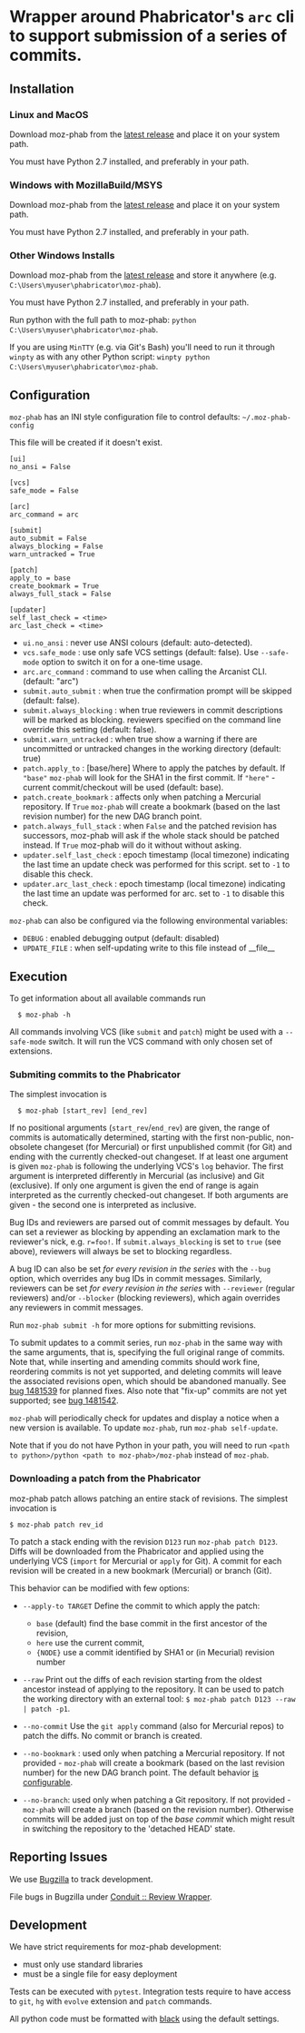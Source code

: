 # Wrapper around Phabricator's `arc` cli to support submission of a series of commits.

## Installation

### Linux and MacOS

Download moz-phab from the [latest release](https://github.com/mozilla-conduit/review/releases/latest/)
and place it on your system path.

You must have Python 2.7 installed, and preferably in your path.

### Windows with MozillaBuild/MSYS

Download moz-phab from the [latest release](https://github.com/mozilla-conduit/review/releases/latest/)
and place it on your system path.

You must have Python 2.7 installed, and preferably in your path.

### Other Windows Installs

Download moz-phab from the [latest release](https://github.com/mozilla-conduit/review/releases/latest/)
and store it anywhere (e.g. `C:\Users\myuser\phabricator\moz-phab`).

You must have Python 2.7 installed, and preferably in your path.

Run python with the full path to moz-phab:
`python C:\Users\myuser\phabricator\moz-phab`.

If you are using `MinTTY` (e.g. via Git's Bash) you'll need to run it through `winpty`
as with any other Python script:
`winpty python C:\Users\myuser\phabricator\moz-phab`.

## Configuration

`moz-phab` has an INI style configuration file to control defaults: `~/.moz-phab-config`

This file will be created if it doesn't exist.

```
[ui]
no_ansi = False

[vcs]
safe_mode = False

[arc]
arc_command = arc

[submit]
auto_submit = False
always_blocking = False
warn_untracked = True

[patch]
apply_to = base
create_bookmark = True
always_full_stack = False

[updater]
self_last_check = <time>
arc_last_check = <time>
```

- `ui.no_ansi` : never use ANSI colours (default: auto-detected).
- `vcs.safe_mode` : use only safe VCS settings (default: false). Use `--safe-mode` option to switch it on for a one-time usage.
- `arc.arc_command` : command to use when calling the Arcanist CLI.
    (default: "arc")
- `submit.auto_submit` : when true the confirmation prompt will be skipped
    (default: false).
- `submit.always_blocking` : when true reviewers in commit descriptions will be marked
    as blocking. reviewers specified on the command line override this setting
    (default: false).
- `submit.warn_untracked` : when true show a warning if there are uncommitted or
    untracked changes in the working directory (default: true)
- `patch.apply_to` : [base/here] Where to apply the patches by default. If `"base"`
    `moz-phab` will look for the SHA1 in the first commit. If `"here"` - current
    commit/checkout will be used (default: base).
- `patch.create_bookmark` : affects only when patching a Mercurial repository. If `True`
    `moz-phab` will create a bookmark (based on the last revision number) for the
    new DAG branch point.
- `patch.always_full_stack` : when `False` and the patched revision has successors,
    moz-phab will ask if the whole stack should be patched instead. If `True`
    moz-phab will do it without without asking.
- `updater.self_last_check` : epoch timestamp (local timezone) indicating the last time
    an update check was performed for this script.  set to `-1` to disable this check.
- `updater.arc_last_check` : epoch timestamp (local timezone) indicating the last time
    an update was performed for arc.  set to `-1` to disable this check.

`moz-phab` can also be configured via the following environmental variables:
- `DEBUG` : enabled debugging output (default: disabled)
- `UPDATE_FILE` : when self-updating write to this file instead of \_\_file\_\_

## Execution

To get information about all available commands run
```
  $ moz-phab -h
```

All commands involving VCS (like `submit` and `patch`) might be used with a 
`--safe-mode` switch. It will run the VCS command with only chosen set of extensions.

### Submiting commits to the Phabricator
The simplest invocation is

```
  $ moz-phab [start_rev] [end_rev]
```

If no positional arguments (`start_rev`/`end_rev`) are given, the
range of commits is automatically determined, starting with the first
non-public, non-obsolete changeset (for Mercurial) or first unpublished commit
(for Git) and ending with the currently checked-out changeset. If at least one
argument is given `moz-phab` is following the underlying VCS's `log` behavior.
The first argument is interpreted differently in Mercurial (as inclusive) and
Git (exclusive). If only one argument is given the end of range is again
interpreted as the currently checked-out changeset.  If both arguments are
given - the second one is interpreted as inclusive.

Bug IDs and reviewers are parsed out of commit messages by default.
You can set a reviewer as blocking by appending an exclamation mark to
the reviewer's nick, e.g.  `r=foo!`.  If `submit.always_blocking` is
set to `true` (see above), reviewers will always be set to blocking
regardless.

A bug ID can also be set *for every revision in the series* with the
`--bug` option, which overrides any bug IDs in commit messages.
Similarly, reviewers can be set *for every revision in the series*
with `--reviewer` (regular reviewers) and/or `--blocker` (blocking
reviewers), which again overrides any reviewers in commit messages.

Run `moz-phab submit -h` for more options for submitting revisions.

To submit updates to a commit series, run `moz-phab` in the same way
with the same arguments, that is, specifying the full original range
of commits.  Note that, while inserting and amending commits should
work fine, reordering commits is not yet supported, and deleting
commits will leave the associated revisions open, which should be
abandoned manually.  See
[bug 1481539](https://bugzilla.mozilla.org/show_bug.cgi?id=1481539) for
planned fixes.  Also note that "fix-up" commits are not yet supported;
see [bug 1481542](https://bugzilla.mozilla.org/show_bug.cgi?id=1481542).

`moz-phab` will periodically check for updates and display a notice
when a new version is available.  To update `moz-phab`, run `moz-phab
self-update`.

Note that if you do not have Python in your path, you will need to run
`<path to python>/python <path to moz-phab>/moz-phab` instead of `moz-phab`.

### Downloading a patch from the Phabricator

moz-phab patch allows patching an entire stack of revisions. The simplest 
invocation is

```
$ moz-phab patch rev_id
```

To patch a stack ending with the revision `D123` run `moz-phab patch D123`.
Diffs will be downloaded from the Phabricator and applied using the underlying
VCS (`import` for Mercurial or `apply` for Git). A commit for each revision will
be created in a new bookmark (Mercurial) or branch (Git).

This behavior can be modified with few options:

- `--apply-to TARGET` Define the commit to which apply the patch:
  - `base` (default) find the base commit in the first ancestor of the revision,
  - `here` use the current commit,
  - `{NODE}` use a commit identified by SHA1 or (in Mecurial) revision number

- `--raw` Print out the diffs of each revision starting from the oldest
   ancestor instead of applying to the repository. It can be used to patch the
   working directory with an external tool:
   `$ moz-phab patch D123 --raw | patch -p1`.

- `--no-commit` Use the `git apply` command (also for Mercurial repos) to patch
   the diffs. No commit or branch is created.

- `--no-bookmark` : used only when patching a Mercurial repository. If not
    provided - `moz-phab` will create a bookmark (based on the last revision number)
    for the new DAG branch point. The default behavior [is configurable](#configuration).

- `--no-branch`: used only when patching a Git repository. If not provided -
    `moz-phab` will create a branch (based on the revision number). Otherwise
    commits will be added just on top of the *base commit* which might result
    in switching the repository to the 'detached HEAD' state.

## Reporting Issues

We use [Bugzilla](https://bugzilla.mozilla.org/) to track development.

File bugs in Bugzilla under
[Conduit :: Review Wrapper](https://bugzilla.mozilla.org/enter_bug.cgi?product=Conduit&component=Review%20Wrapper).

## Development

We have strict requirements for moz-phab development:

- must only use standard libraries
- must be a single file for easy deployment

Tests can be executed with `pytest`.
Integration tests require to have access to `git`, `hg` with `evolve` extension
and `patch` commands.

All python code must be formatted with [black](https://github.com/ambv/black)
using the default settings.
